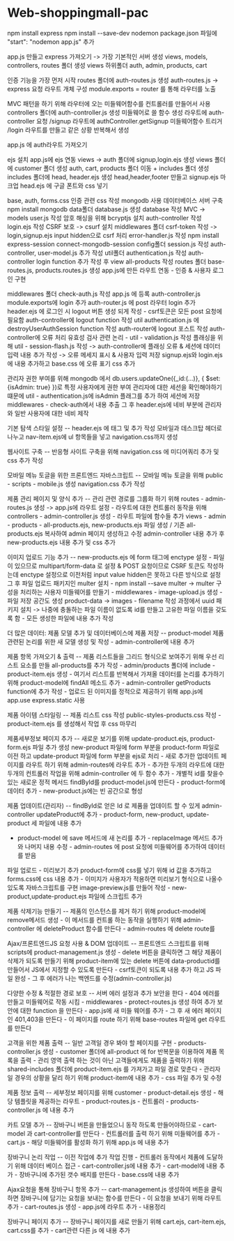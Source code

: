 # Web-shoppingmall-pac

npm install express npm install --save-dev nodemon package.json 파일에 "start": "nodemon app.js" 추가

app.js 만들고 express 가져오기 -> 가장 기본적인 서버 생성 views, models, controllers, routes 폴더 생성 views 하위폴더 auth, admin, products, cart

인증 기능을 가장 먼저 시작 routes 폴더에 auth-routes.js 생성 auth-routes.js -> express 요청 라우트 개체 구성 module.exports = router 를 통해 라우터를 노출

MVC 패턴을 하기 위해 라우터에 오는 미들웨어함수를 컨트롤러를 만들어서 사용 controllers 폴더에 auth-controller.js 생성 미들웨어로 쓸 함수 생성 라우트에 auth-controller 요청 /signup 라우트에 authController.getSignup 미들웨어함수 트리거 /login 라우트를 만들고 같은 상황 반복해서 생성

app.js 에 auth라우트 가져오기

ejs 설치 app.js에 ejs 연동 views -> auth 폴더에 signup,login.ejs 생성 views 폴더에 customer 폴더 생성 auth, cart, products 폴더 이동 + includes 폴더 생성 includes 폴더에 head, header.ejs 생성 head,header,footer 만들고 signup.ejs 마크업 head.ejs 에 구글 폰트와 css 넣기

base, auth, forms.css 인증 관련 css 작성 mongodb 사용 데이터베이스 서버 구축 npm install mongodb data폴더 database.js 생성 database 작성 MVC -> models user.js 작성 암호 해싱을 위해 bcryptjs 설치 auth-controller 작성 login.ejs 작성 CSRF 보호 -> csurf 설치 middlewares 폴더 csrf-token 작성 -> login,signup.ejs input hidden으로 csrf 처리 error-handler.js 작성 npm install express-session connect-mongodb-session config폴더 session.js 작성 auth-controller, user-model.js 추가 작성 util폴더 authentication.js 작성 auth-controller login function 추가 작성 후 view all-products 작성 routes 폴더 base-routes.js, products.routes.js 생성 app.js에 만든 라우트 연동 - 인증 & 사용자 로그인 구현

middlewares 폴더 check-auth.js 작성 app.js 에 등록 auth-controller.js module.exports에 login 추가 auth-router.js 에 post 라우터 login 추가 header.ejs 에 로그인 시 logout 버튼 생성 되게 작성 - csrf토큰은 모든 post 요청에 필요함 auth-controller에 logout function 작성 util authentication.js 에 destroyUserAuthSession function 작성 auth-router에 logout 포스트 작성 auth-controller에 오류 처리 유효성 검사 관련 논리 - util - validation.js 작성
플래싱을 위해 util - session-flash.js 작성 -> auth-controller에 플래싱 오류 & 세션에 데이터 입력 내용 추가 작성 -> 오류 메세지 표시 & 사용자 입력 저장
signup.ejs와 login.ejs에 내용 추가하고 base.css 에 오류 표기 css 추가

관리자 권한 부여를 위해 mongodb 에서 db.users.updateOne({\_id:(...)}, { $set: {isAdmin: true} })로 특정 사용자에게 권한 부여
관리자에 대한 세션을 확인해야하기 떄문에 util - authentication.js에 isAdmin 플래그를 추가 하여 세션에 저장
middlewares - check-auth에서 내용 추출
그 후 header.ejs에 네비 부분에 관리자와 일반 사용자에 대한 네비 제작

기본 탐색 스타일 설정 -- header.ejs 에 태그 및 추가 작성
모바일과 데스크탑 헤더로 나누고 nav-item.ejs에 ul 항목들을 넣고 navigation.css까지 생성

웹사이트 구축 -- 반응형 사이트 구축을 위해 navigation.css 에 미디어쿼리 추가 및 css 추가 작성

모바일 메뉴 토글을 위한 프론트엔드 자바스크립트 --
모바일 메뉴 토글을 위해 public - scripts - mobile.js 생성
navigation.css 추가 작성

제품 관리 페이지 및 양식 추가 -- 관리 관련 경로를 그룹화 하기 위해 routes - admin-routes.js 생성 -> app.js에 라우트 설정 - 라우트에 대한 컨트롤러 동작을 위해 controllers - admin-controller.js 생성 - 라우트 파일에 함수들 추가
views - admin - products - all-products.ejs, new-products.ejs 파일 생성 / 기존 all-products.ejs 복사하여 admin 페이지 생성하고 수정
admin-controller 내용 추가 후 new-products.ejs 내용 추가 및 css 추가

이미지 업로드 기능 추가 -- new-products.ejs 에 form 태그에 enctype 설정 - 파일이 있으므로 multipart/form-data 로 설정 & POST 요청이므로 CSRF 토큰도 작성하는데 enctype 설정으로 이전처럼 input value hidden은 못하고 다른 방식으로 설정
그 후 파일 업로드 패키지인 multer 설치 - npm install --save multer -> multer 구성을 처리하는 사용자 미들웨어를 만들기 - middlewares - image-upload.js 생성 - 파일 저장 공간도 생성 product-data -> images - filename 작성 과정에서 uuid 패키지 설치 -> 나중에 충돌하는 파일 이름이 없도록 id를 만들고 고유한 파일 이름을 갖도록 함 - 모든 생성한 파일에 내용 추가 작성

더 많은 데이터: 제품 모델 추가 및 데이터베이스에 제품 저장 --
product-model 제품 관련된 논리를 위한 새 모델 생성 및 작성 - admin-controller에 내용 추가

제품 항목 가져오기 & 출력 -- 제품 리스트들을 그리드 형식으로 보여주기 위해 우선 리스트 요소를 만들 all-products를 추가 작성 - admin/products 폴더에 include - product-item.ejs 생성 - 여기서 리스트를 반복해서 가져올 데이터를 논리를 추가하기 위해 product-model에 findAll 메소드 추가 -
admin-controller getProducts function에 추가 작성 - 업로드 된 이미지를 정적으로 제공하기 위해 app.js에 app.use express.static 사용

제품 아이템 스타일링 -- 제품 리스트 css 작성 public-styles-products.css 작성 - product-item.ejs 를 생성해서 작업 후 css 마무리

제품세부정보 페이지 추가 -- 새로운 보기를 위해 update-product.ejs, product-form.ejs 파일 추가 생성 new-product 파일에 form 부분을 product-form 파일로 이전 하고 update-product 파일에 form 부분을 ejs로 처리 - 새로 추가한 업데이트 페이지를 라우트 하기 위해 admin-routes에 라우트 추가 - 추가한 두개의 라우트에 대한 두개의 컨트롤러 작업을 위해 admin-controller 에 두 함수 추가 - 개별적 id를 찾을수 있는 새로운 정적 메서드 findById를 product-model.js에 만든다 - product-form에 데이터 추가 - new-product.js에는 빈 공간으로 형성

제품 업데이트(관리자) -- findById로 얻은 Id 로 제품을 업데이트 할 수 있게 admin-controller updateProduct에 추가 -
product-form, new-product, update-product 세 파일에 내용 추가

- product-model 에 save 메서드에 새 논리를 추가 - replaceImage 메서드 추가와 나머지 내용 수정 - admin-routes 에 post 요청에 미들웨어를 추가하여 데이터를 받음

파일 업로드 - 미리보기 추가 product-form에 css를 넣기 위해 id 값을 추가하고 forms.css에 css 내용 추가 - 이미지가 사용자가 적용하면 미리보기 형식으로 나올수 있도록 자바스크립트를 구현 image-preview.js를 만들어 작성 - new-product,update-product.ejs 파일에 스크립트 추가

제품 삭제기능 만들기 -- 제품의 인스턴스를 제거 하기 위해 product-model에 remove메서드 생성 - 이 메서드를 컨트롤 하는 동작을 실행하기 위해 admin-controller 에 deleteProduct 함수를 만든다 - admin-routes 에 delete route를

Ajax/프론트엔드JS 요청 사용 & DOM 업데이트 -- 프론트엔드 스크립트를 위해 scripts에 product-management.js 생성 - delete 버튼을 클릭하면 그 해당 제품이 삭제가 되도록 만들기 위해 product-item에 있는 delete 버튼에 data-productid를 만들어서 JS에서 지정할 수 있도록 만든다 - csrf토큰이 되도록 내용 추가 하고 JS 파일 완성 - 그 후 에러가 나는 백엔드를 수정(admin-controller.js)

다양한 수정 & 적절한 경로 보호 -- 서버 에러 설정과 추가 보안을 한다 - 404 에러를 만들고 미들웨어로 작동 시킴 - middlewares - protect-routes.js 생성 하여 추가 보안에 대한 function 을 만든다 - app.js에 새 미들 웨어를 추가 - 그 후 새 에러 페이지인 401,403을 만든다 - 이 페이지를 route 하기 위해 base-routes 파일에 get 라우트를 만든다

고객을 위한 제품 출력 -- 일반 고객일 경우 봐야 할 페이지를 구현 - products-controller.js 생성 - customer 폴더에 all-product 에 for 반복문을 이용하여 제품 목록을 출력 - 관리 영역 출력 하는 것이 아닌 고객들에게도 제품을 출력하기 위해 shared-includes 폴더에 product-item.ejs 를 가져가고 파일 경로 맞춘다 - 관리자 일 경우의 상황을 달리 하기 위해 product-item에 내용 추가 - css 파일 추가 및 수정

제품 정보 출력 -- 세부정보 페이지를 위해 customer - product-detail.ejs 생성 - 해당 템플릿을 제공하는 라우트 - product-routes.js - 컨트롤러 - products-controller.js 에 내용 추가

카트 모델 추가 -- 장바구니 버튼을 만들었으니 동작 하도록 만들어야하므로 - cart-model 과 cart-controller를 만든다 - 컨트롤러를 출력 하기 위해 미들웨어를 추가 - cart.js - 해당 미들웨어를 활성화 하기 위해 app.js 에 내용 추가

장바구니 논리 작업 -- 이전 작업에 추가 작업 진행 - 컨트롤러 동작에서 제품에 도달하기 위해 데이터 베이스 접근 - cart-controller.js에 내용 추가 - cart-model에 내용 추가 - 장바구니에 추가된 갯수 배지를 만든다 - base.css에 내용 추가

Ajax요청을 통해 장바구니 항목 추가 -- cart-management.js 생성하여 버튼을 클릭하면 장바구니에 담기는 요청을 보내는 함수를 만든다 - 이 요청을 보내기 위해 라우트 추가 - cart-routes.js 생성 - app.js에 라우트 추가 - 내용정리

장바구니 페이지 추가 -- 장바구니 페이지를 새로 만들기 위해 cart.ejs, cart-item.ejs, cart.css를 추가 - cart관련 다른 js 에 내용 추가
